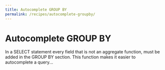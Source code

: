 ```yaml
---
title: Autocomplete GROUP BY
permalink: /recipes/autocomplete-groupby/
---
```


# Autocomplete GROUP BY

In a SELECT statement every field that is not an aggregate function, must
be added in the GROUP BY section.
This function makes it easier to autocomplete a query...
